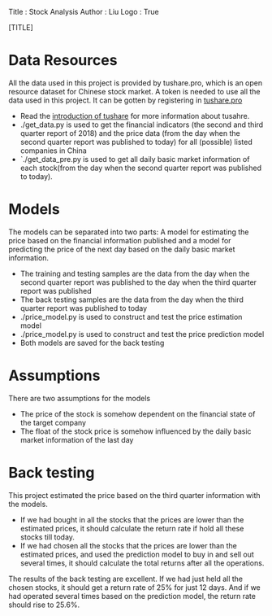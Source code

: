 Title         : Stock Analysis
Author        : Liu
Logo          : True

[TITLE]

# Data Resources

All the data used in this project is provided by tushare.pro, which is an open resource dataset for Chinese stock market.
 A token is needed to use all the data used in this project. It can be gotten by registering in [tushare.pro](https://tushare.pro/) 

* Read the [introduction of tushare](https://tushare.pro/document/1) for more information about tusahre.
* ./get_data.py is used to get the financial indicators (the second and third quarter report of 2018) and the price data (from the day when the second quarter report was published to today) for all (possible) listed companies in China  
* `./get_data_pre.py is used to get all daily basic market information of each stock(from the day when the second quarter report was published to today).

# Models 
The models can be separated into two parts: A model for estimating the price based on the financial information published and a model for predicting the price of the next day based on the daily basic market information.

* The training and testing samples are the data from the day when the second quarter report was published to the day when the third quarter report was published
* The back testing samples are the data from the day when the third quarter report was published to today
* ./price_model.py is used to construct and test the price estimation model 
* ./price_model.py is used to construct and test the price prediction model 
* Both models are saved for the back testing 

# Assumptions 
There are two assumptions for the models 

* The price of the stock is somehow dependent on the financial state of the target company
* The float of the stock price is somehow influenced by the daily basic market information of the last day

# Back testing
This project estimated the price based on the third quarter information with the models. 

* If we had bought in all the stocks that the prices are lower than the estimated prices, it should calculate the return rate if hold all these stocks till today.
* If we had chosen all the stocks that the prices are lower than the estimated prices, and used the prediction model to buy in and sell out several times, it should calculate the total returns after all the operations.

The results of the back testing are excellent. If we had just held all the chosen stocks, it should get a return rate of 25% for just 12 days.
And if we had operated several times based on the prediction model, the return rate should rise to 25.6%.  

